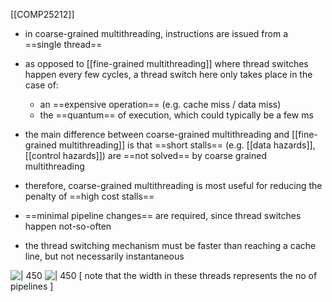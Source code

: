 [[COMP25212]]

- in coarse-grained multithreading, instructions are issued from a ==single thread==
- as opposed to [[fine-grained multithreading]] where thread switches happen every few cycles, a thread switch here only takes place in the case of:
	- an ==expensive operation== (e.g. cache miss / data miss)
	- the ==quantum== of execution, which could typically be a few ms

- the main difference between coarse-grained multithreading and [[fine-grained multithreading]] is that ==short stalls== (e.g. [[data hazards]], [[control hazards]]) are ==not solved== by coarse grained multithreading
- therefore, coarse-grained multithreading is most useful for reducing the penalty of ==high cost stalls==
- ==minimal pipeline changes== are required, since thread switches happen not-so-often
- the thread switching mechanism must be faster than reaching a cache line, but not necessarily instantaneous

![ | 450 ](https://i.imgur.com/y5Cpz3U.png)
![ | 450](https://i.imgur.com/jWbtSL7.png)
[ note that the width in these threads represents the no of pipelines ]